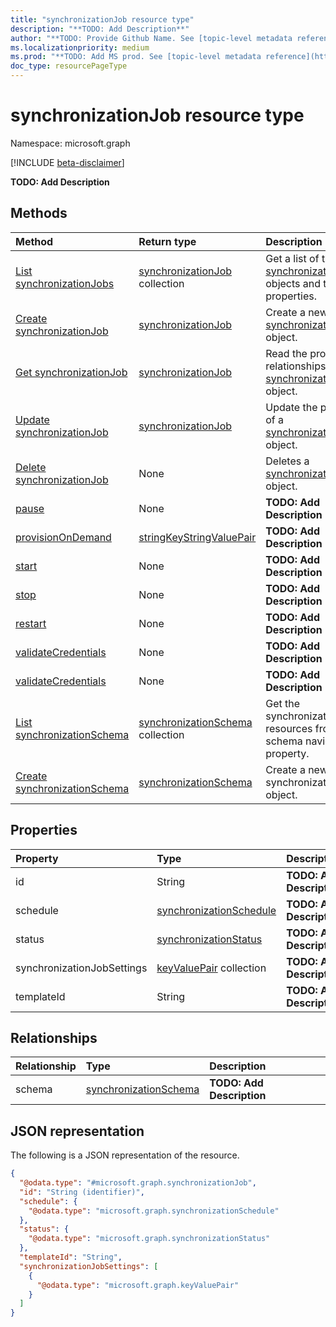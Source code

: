 ```yaml
---
title: "synchronizationJob resource type"
description: "**TODO: Add Description**"
author: "**TODO: Provide Github Name. See [topic-level metadata reference](https://msgo.azurewebsites.net/add/document/guidelines/metadata.html#topic-level-metadata)**"
ms.localizationpriority: medium
ms.prod: "**TODO: Add MS prod. See [topic-level metadata reference](https://msgo.azurewebsites.net/add/document/guidelines/metadata.html#topic-level-metadata)**"
doc_type: resourcePageType
---
```


# synchronizationJob resource type

Namespace: microsoft.graph

[!INCLUDE [beta-disclaimer](../../includes/beta-disclaimer.md)]

**TODO: Add Description**

## Methods
|Method|Return type|Description|
|:---|:---|:---|
|[List synchronizationJobs](../api/synchronizationjob-list.md)|[synchronizationJob](../resources/synchronizationjob.md) collection|Get a list of the [synchronizationJob](../resources/synchronizationjob.md) objects and their properties.|
|[Create synchronizationJob](../api/synchronization-post-jobs.md)|[synchronizationJob](../resources/synchronizationjob.md)|Create a new [synchronizationJob](../resources/synchronizationjob.md) object.|
|[Get synchronizationJob](../api/synchronizationjob-get.md)|[synchronizationJob](../resources/synchronizationjob.md)|Read the properties and relationships of a [synchronizationJob](../resources/synchronizationjob.md) object.|
|[Update synchronizationJob](../api/synchronizationjob-update.md)|[synchronizationJob](../resources/synchronizationjob.md)|Update the properties of a [synchronizationJob](../resources/synchronizationjob.md) object.|
|[Delete synchronizationJob](../api/synchronizationjob-delete.md)|None|Deletes a [synchronizationJob](../resources/synchronizationjob.md) object.|
|[pause](../api/synchronizationjob-pause.md)|None|**TODO: Add Description**|
|[provisionOnDemand](../api/synchronizationjob-provisionondemand.md)|[stringKeyStringValuePair](../resources/stringkeystringvaluepair.md)|**TODO: Add Description**|
|[start](../api/synchronizationjob-start.md)|None|**TODO: Add Description**|
|[stop](../api/synchronizationjob-stop.md)|None|**TODO: Add Description**|
|[restart](../api/synchronizationjob-restart.md)|None|**TODO: Add Description**|
|[validateCredentials](../api/synchronizationjob-validatecredentials.md)|None|**TODO: Add Description**|
|[validateCredentials](../api/synchronizationjob-validatecredentials.md)|None|**TODO: Add Description**|
|[List synchronizationSchema](../api/synchronizationjob-list-schema.md)|[synchronizationSchema](../resources/synchronizationschema.md) collection|Get the synchronizationSchema resources from the schema navigation property.|
|[Create synchronizationSchema](../api/synchronizationjob-post-schema.md)|[synchronizationSchema](../resources/synchronizationschema.md)|Create a new synchronizationSchema object.|

## Properties
|Property|Type|Description|
|:---|:---|:---|
|id|String|**TODO: Add Description**|
|schedule|[synchronizationSchedule](../resources/synchronizationschedule.md)|**TODO: Add Description**|
|status|[synchronizationStatus](../resources/synchronizationstatus.md)|**TODO: Add Description**|
|synchronizationJobSettings|[keyValuePair](../resources/keyvaluepair.md) collection|**TODO: Add Description**|
|templateId|String|**TODO: Add Description**|

## Relationships
|Relationship|Type|Description|
|:---|:---|:---|
|schema|[synchronizationSchema](../resources/synchronizationschema.md)|**TODO: Add Description**|

## JSON representation
The following is a JSON representation of the resource.
<!-- {
  "blockType": "resource",
  "keyProperty": "id",
  "@odata.type": "microsoft.graph.synchronizationJob",
  "openType": false
}
-->
``` json
{
  "@odata.type": "#microsoft.graph.synchronizationJob",
  "id": "String (identifier)",
  "schedule": {
    "@odata.type": "microsoft.graph.synchronizationSchedule"
  },
  "status": {
    "@odata.type": "microsoft.graph.synchronizationStatus"
  },
  "templateId": "String",
  "synchronizationJobSettings": [
    {
      "@odata.type": "microsoft.graph.keyValuePair"
    }
  ]
}
```

